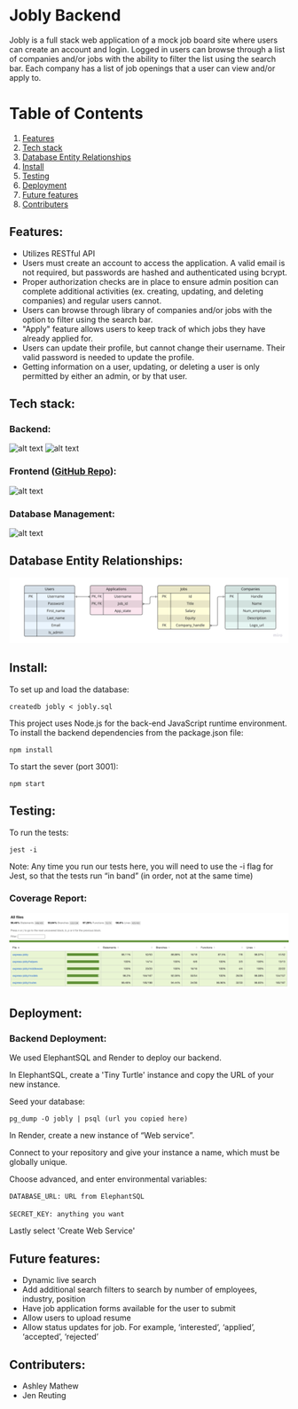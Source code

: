 # Jobly Backend

Jobly is a full stack web application of a mock job board site where users can create an account and login. Logged in users can browse through a list of companies and/or jobs with the ability to filter the list using the search bar. Each company has a list of job openings that a user can view and/or apply to. 

# Table of Contents
1. [Features](#Features)
2. [Tech stack](#Tech-stack)
3. [Database Entity Relationships](#Database-entity-relationships)
4. [Install](#Install)
5. [Testing](#Testing)
6. [Deployment](#Deployment)
7. [Future features](#Future-features)
8. [Contributers](#Contributers)

## Features<a name="Features"></a>:
* Utilizes RESTful API
* Users must create an account to access the application. A valid email is not required, but passwords are hashed and authenticated using bcrypt. 
* Proper authorization checks are in place to ensure admin position can complete additional activities (ex. creating, updating, and deleting companies) and regular users cannot.  
* Users can browse through library of companies and/or jobs with the option to filter using the search bar. 
* "Apply" feature allows users to keep track of which jobs they have already applied for. 
* Users can update their profile, but cannot change their username. Their valid password is needed to update the profile.
* Getting information on a user, updating, or deleting a user is only permitted by either an admin, or by that user.

## Tech stack<a name="Tech-stack"></a>: 

### Backend:
![alt text](https://img.shields.io/badge/-Express-000000?logo=express&logoColor=white&style=for-the-badge)
![alt text](https://img.shields.io/badge/-Node.js-339933?logo=node.js&logoColor=white&style=for-the-badge)

### Frontend ([GitHub Repo](https://github.com/amathew195/react-jobly)):
![alt text](https://img.shields.io/badge/-ReactJs-61DAFB?logo=react&logoColor=white&style=for-the-badge)

### Database Management: 
![alt text](https://img.shields.io/badge/-PostgresSQL-4169E1?logo=postgresql&logoColor=white&style=for-the-badge)

## Database Entity Relationships<a name="Database-entity-relationships"></a>: 
![alt text](https://github.com/amathew195/express-jobly/blob/main/images/Jobly%20-%20Entity%20Relationship%20Diagram%20-%20Cropped.jpeg?raw=true)

## Install<a name="Install"></a>: 
To set up and load the database: 

    createdb jobly < jobly.sql

This project uses Node.js for the back-end JavaScript runtime environment. To install the backend dependencies from the package.json file:
    
    npm install

To start the sever (port 3001):

    npm start

## Testing<a name="Testing"></a>:
To run the tests:

    jest -i
    
Note: Any time you run our tests here, you will need to use the -i flag for Jest, so that the tests run “in band” (in order, not at the same time)

### Coverage Report: 
![alt text](https://github.com/amathew195/express-jobly/blob/main/images/Jobly%20Test%20Coverage.jpg?raw=true)

## Deployment<a name="Deployment"></a>:
### Backend Deployment: 
We used ElephantSQL and Render to deploy our backend.

In ElephantSQL, create a 'Tiny Turtle' instance and copy the URL of your new instance.

Seed your database: 

    pg_dump -O jobly | psql (url you copied here)

In Render, create a new instance of “Web service”. 

Connect to your repository and give your instance a name, which must be globally unique.

Choose advanced, and enter environmental variables:

    DATABASE_URL: URL from ElephantSQL
    
    SECRET_KEY: anything you want
    
Lastly select 'Create Web Service'

## Future features<a name="Future-features"></a>:
* Dynamic live search
* Add additional search filters to search by number of employees, industry, position
* Have job application forms available for the user to submit
* Allow users to upload resume
* Allow status updates for job. For example, ‘interested’, ‘applied’, ‘accepted’, ‘rejected’


## Contributers<a name="Contributers"></a>:
* Ashley Mathew
* Jen Reuting
